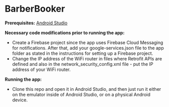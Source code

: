 <h1>BarberBooker</h1>

<b>Prerequisites:</b>
  <a href="https://developer.android.com/studio?gad_source=1&gclid=Cj0KCQjwzva1BhD3ARIsADQuPnVLDl7pvuZJGha9hwxGW4PFWbt7xTapJh_SwvthThDybV_IxZaGPHwaAq78EALw_wcB&gclsrc=aw.ds">Android Studio</a>

<b>Necessary code modifications prior to running the app:</b>
<ul>
  <li>Create a Firebase project since the app uses Firebase Cloud Messaging for notifications. After that, add your google-services.json file to the app folder as stated in the instructions for setting up a Firebase project.</li>
  <li>Change the IP address of the WiFi router in files where Retrofit APIs are defined and also in the network_security_config.xml file - put the IP address of your WiFi router.</li>
</ul>


<b>Running the app:</b>
  <ul>
    <li>Clone this repo and open it in Android Studio, and then just run it either on the emulator inside of Android Studio, or on a physical Android device.</li>
  </ul>
